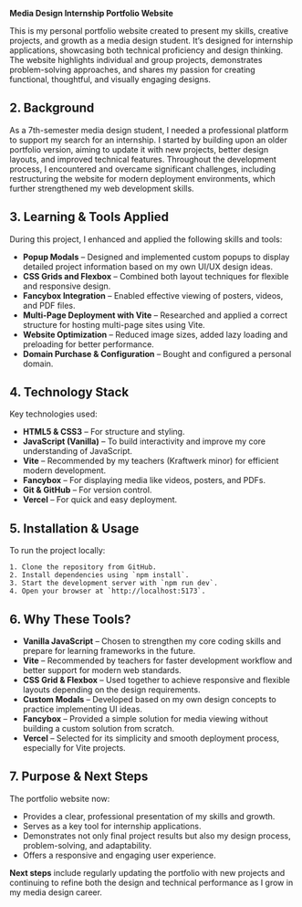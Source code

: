 
**Media Design Internship Portfolio Website**

This is my personal portfolio website created to present my skills, creative projects, and growth as a media design student. It’s designed for internship applications, showcasing both technical proficiency and design thinking. The website highlights individual and group projects, demonstrates problem-solving approaches, and shares my passion for creating functional, thoughtful, and visually engaging designs.

## 2. Background

As a 7th-semester media design student, I needed a professional platform to support my search for an internship. I started by building upon an older portfolio version, aiming to update it with new projects, better design layouts, and improved technical features. Throughout the development process, I encountered and overcame significant challenges, including restructuring the website for modern deployment environments, which further strengthened my web development skills.

## 3. Learning & Tools Applied

During this project, I enhanced and applied the following skills and tools:

- **Popup Modals** – Designed and implemented custom popups to display detailed project information based on my own UI/UX design ideas.
- **CSS Grids and Flexbox** – Combined both layout techniques for flexible and responsive design.
- **Fancybox Integration** – Enabled effective viewing of posters, videos, and PDF files.
- **Multi-Page Deployment with Vite** – Researched and applied a correct structure for hosting multi-page sites using Vite.
- **Website Optimization** – Reduced image sizes, added lazy loading and preloading for better performance.
- **Domain Purchase & Configuration** – Bought and configured a personal domain.

## 4. Technology Stack

Key technologies used:

- **HTML5 & CSS3** – For structure and styling.
- **JavaScript (Vanilla)** – To build interactivity and improve my core understanding of JavaScript.
- **Vite** – Recommended by my teachers (Kraftwerk minor) for efficient modern development.
- **Fancybox** – For displaying media like videos, posters, and PDFs.
- **Git & GitHub** – For version control.
- **Vercel** – For quick and easy deployment.

## 5. Installation & Usage

To run the project locally:
```
1. Clone the repository from GitHub.
2. Install dependencies using `npm install`.
3. Start the development server with `npm run dev`.
4. Open your browser at `http://localhost:5173`.
```
## 6. Why These Tools?

- **Vanilla JavaScript** – Chosen to strengthen my core coding skills and prepare for learning frameworks in the future.
- **Vite** – Recommended by teachers for faster development workflow and better support for modern web standards.
- **CSS Grid & Flexbox** – Used together to achieve responsive and flexible layouts depending on the design requirements.
- **Custom Modals** – Developed based on my own design concepts to practice implementing UI ideas.
- **Fancybox** – Provided a simple solution for media viewing without building a custom solution from scratch.
- **Vercel** – Selected for its simplicity and smooth deployment process, especially for Vite projects.

## 7. Purpose & Next Steps

The portfolio website now:

- Provides a clear, professional presentation of my skills and growth.
- Serves as a key tool for internship applications.
- Demonstrates not only final project results but also my design process, problem-solving, and adaptability.
- Offers a responsive and engaging user experience.

**Next steps** include regularly updating the portfolio with new projects and continuing to refine both the design and technical performance as I grow in my media design career.
